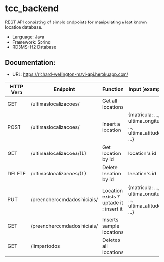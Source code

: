 # tcc_backend
REST API consisting of simple endpoints for manipulating a last known location database.

- Language: Java
- Framework: Spring
- RDBMS: H2 Database

## Documentation:

- URL: https://richard-wellington-mavi-api.herokuapp.com/

HTTP Verb     | Endpoint                     | Function                                | Input [example]
------------- | -----------------------------|-----------------------------------------|-------------------------------------------------------------|
GET           | /ultimaslocalizacoes/        | Get all locations                       |                                                             |
POST          | /ultimaslocalizacoes/        | Insert a location                       | {matricula: ..., ultimaLongitude: ..., ultimaLatitude: ...} |
GET           | /ultimaslocalizacoes/{1}     | Get location by id                      | location's id                                               |
DELETE        | /ultimaslocalizacoes/{1}     | Delete location by id                   | location's id                                               |
PUT           | /preenchercomdadosiniciais/  | Location exists ? uptade it : insert it | {matricula: ..., ultimaLongitude: ..., ultimaLatitude: ...} |     
GET           | /preenchercomdadosiniciais/  | Inserts sample locations                |                                                             |
GET           | /limpartodos                 | Deletes all locations                   |                                                             |
